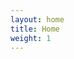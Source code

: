 ```yaml
---
layout: home 
title: Home
weight: 1
---
```

<!-- New section, needs content
<div class="container">
{% jumbotron %}
{% capture body %}
#  Heading 1
We are TinkerSoc!
{% endcapture %}
{{ body | markdownify }}
{% endjumbotron %}
</div>
-->